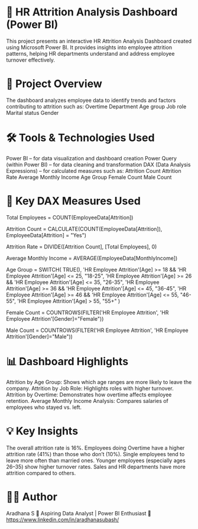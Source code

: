 # 💼 HR Attrition Analysis Dashboard (Power BI)
This project presents an interactive HR Attrition Analysis Dashboard created using Microsoft Power BI.
It provides insights into employee attrition patterns, helping HR departments understand and address employee turnover effectively.

# 🧩 Project Overview
The dashboard analyzes employee data to identify trends and factors contributing to attrition such as:
Overtime
Department
Age group
Job role
Marital status
Gender

# 🛠 Tools & Technologies Used
Power BI – for data visualization and dashboard creation
Power Query (within Power BI) – for data cleaning and transformation
DAX (Data Analysis Expressions) – for calculated measures such as:
Attrition Count
Attrition Rate
Average Monthly Income
Age Group
Female Count
Male Count

# 🧮 Key DAX Measures Used
Total Employees = COUNT(EmployeeData[Attrition])

Attrition Count = 
CALCULATE(COUNT(EmployeeData[Attrition]), EmployeeData[Attrition] = "Yes")

Attrition Rate = 
DIVIDE([Attrition Count], [Total Employees], 0)

Average Monthly Income = 
AVERAGE(EmployeeData[MonthlyIncome])

Age Group = SWITCH(
    TRUE(),
    'HR Employee Attrition'[Age] >= 18 && 'HR Employee Attrition'[Age] <= 25, "18-25",
    'HR Employee Attrition'[Age] >= 26 && 'HR Employee Attrition'[Age] <= 35, "26-35",
    'HR Employee Attrition'[Age] >= 36 && 'HR Employee Attrition'[Age] <= 45, "36-45",
    'HR Employee Attrition'[Age] >= 46 && 'HR Employee Attrition'[Age] <= 55, "46-55",
    'HR Employee Attrition'[Age] > 55, "55+"
)

Female Count = COUNTROWS(FILTER('HR Employee Attrition', 'HR Employee Attrition'[Gender]="Female"))

Male Count = COUNTROWS(FILTER('HR Employee Attrition', 'HR Employee Attrition'[Gender]="Male"))

# 📊 Dashboard Highlights
Attrition by Age Group: Shows which age ranges are more likely to leave the company.
Attrition by Job Role: Highlights roles with higher turnover.
Attrition by Overtime: Demonstrates how overtime affects employee retention.
Average Monthly Income Analysis: Compares salaries of employees who stayed vs. left.

# 💡 Key Insights
The overall attrition rate is 16%.
Employees doing Overtime have a higher attrition rate (41%) than those who don’t (10%).
Single employees tend to leave more often than married ones.
Younger employees (especially ages 26–35) show higher turnover rates.
Sales and HR departments have more attrition compared to others.

# 👩‍💻 Author
Aradhana S
💼 Aspiring Data Analyst | Power BI Enthusiast
🔗 https://www.linkedin.com/in/aradhanasubash/
